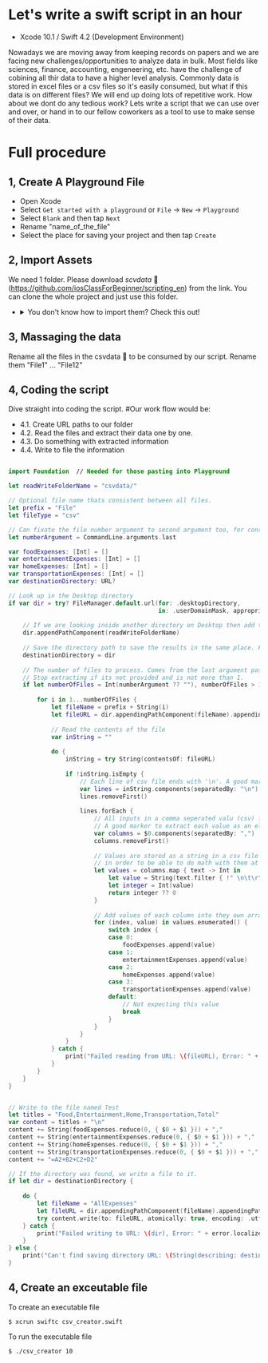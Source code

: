 # Let's write a swift script in an hour

* Xcode 10.1 / Swift 4.2 (Development Environment)

Nowadays we are moving away from keeping records on papers and we are facing new challenges/opportunities to analyze data in bulk. Most fields like sciences, finance, accounting, engeneering, etc. have the challenge of cobining all thir data to have a higher level analysis. Commonly data is stored in excel files or a csv files so it's easily consumed, but what if this data is on different files? We will end up doing lots of repetitive work. How about we dont do any tedious work? Lets write a script that we can use over and over, or hand in to our fellow coworkers as a tool to use to make sense of their data. 

# Full procedure

## 1, Create A Playground File

* Open Xcode  
* Select <code>Get started with a playground</code> or <code>File</code> -> <code>New</code> -> <code>Playground</code>
* Select <code>Blank</code> and then tap <code>Next</code>  
* Rename "name_of_the_file"
* Select the place for saving your project and then tap <code>Create</code>  

## 2, Import Assets

We need 1 folder. Please download <i>scvdata</i> 📁 (https://github.com/iosClassForBeginner/scripting_en) from the link. You can clone the whole project and just use this folder. 

  * <details><summary>You don't know how to import them? Check this out!</summary><div style="text-align:center">https://help.github.com/articles/cloning-a-repository/</div></details>

## 3, Massaging the data

Rename all the files in the csvdata 📁 to be consumed by our script. Rename them "File1" ... "File12"

## 4, Coding the script

Dive straight into coding the script.
#Our work flow would be:
* 4.1. Create URL paths to our folder
* 4.2. Read the files and extract their data one by one.
* 4.3. Do something with extracted information
* 4.4. Write to file the information

```Swift

import Foundation  // Needed for those pasting into Playground

let readWriteFolderName = "csvdata/"

// Optional file name thats consistent between all files.
let prefix = "File"
let fileType = "csv"

// Can fixate the file number argument to second argument too, for consistency
let numberArgument = CommandLine.arguments.last

var foodExpenses: [Int] = []
var entertainmentExpenses: [Int] = []
var homeExpenses: [Int] = []
var transportationExpenses: [Int] = []
var destinationDirectory: URL?

// Look up in the Desktop directory
if var dir = try? FileManager.default.url(for: .desktopDirectory,
                                          in: .userDomainMask, appropriateFor: nil, create: true) {
    
    // If we are looking inside another directory on Desktop then add the path here.
    dir.appendPathComponent(readWriteFolderName)
    
    // Save the directory path to save the results in the same place. Feel free to change it to anywhere else
    destinationDirectory = dir
    
    // The number of files to process. Comes from the last argument passed in the command line tool.
    // Stop extracting if its not provided and is not more than 1.
    if let numberOfFiles = Int(numberArgument ?? ""), numberOfFiles > 1 {
        
        for i in 1...numberOfFiles {
            let fileName = prefix + String(i)
            let fileURL = dir.appendingPathComponent(fileName).appendingPathExtension(fileType)
            
            // Read the contents of the file
            var inString = ""
            
            do {
                inString = try String(contentsOf: fileURL)
                
                if !inString.isEmpty {
                    // Each line of csv file ends with '\n'. A good marker to extract each line as an element in an array.
                    var lines = inString.components(separatedBy: "\n")
                    lines.removeFirst()
                    
                    lines.forEach {
                        // All inputs in a comma seperated valu (csv) file are seperated by ','
                        // A good marker to extract each value as an element in an array.
                        var columns = $0.components(separatedBy: ",")
                        columns.removeFirst()
                        
                        // Values are stored as a string in a csv file so we need to convert them to Int (or Double)
                        // in order to be able to do math with them at some point.
                        let values = columns.map { text -> Int in
                            let value = String(text.filter { !" \n\t\r".contains($0) })
                            let integer = Int(value)
                            return integer ?? 0
                        }
                        
                        // Add values of each column into they own arrays so we can later add them together.
                        for (index, value) in values.enumerated() {
                            switch index {
                            case 0:
                                foodExpenses.append(value)
                            case 1:
                                entertainmentExpenses.append(value)
                            case 2:
                                homeExpenses.append(value)
                            case 3:
                                transportationExpenses.append(value)
                            default:
                                // Not expecting this value
                                break
                            }
                        }
                    }
                }
            } catch {
                print("Failed reading from URL: \(fileURL), Error: " + error.localizedDescription)
            }
        }
    }
}


// Write to the file named Test
let titles = "Food,Entertainment,Home,Transportation,Total"
var content = titles + "\n"
content += String(foodExpenses.reduce(0, { $0 + $1 })) + ","
content += String(entertainmentExpenses.reduce(0, { $0 + $1 })) + ","
content += String(homeExpenses.reduce(0, { $0 + $1 })) + ","
content += String(transportationExpenses.reduce(0, { $0 + $1 })) + ","
content += "=A2+B2+C2+D2"

// If the directory was found, we write a file to it. 
if let dir = destinationDirectory {
    
    do {
        let fileName = "AllExpenses"
        let fileURL = dir.appendingPathComponent(fileName).appendingPathExtension(fileType)
        try content.write(to: fileURL, atomically: true, encoding: .utf8)
    } catch {
        print("Failed writing to URL: \(dir), Error: " + error.localizedDescription)
    }
} else {
    print("Can't find saving directory URL: \(String(describing: destinationDirectory))")
}

```

## 4, Create an exceutable file

To create an executable file
```
$ xcrun swiftc csv_creator.swift
```

To run the executable file
```
$ ./csv_creator 10
```
